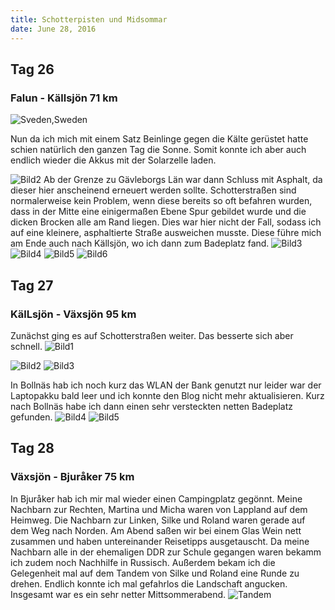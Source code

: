 ```yaml
---
title: Schotterpisten und Midsommar
date: June 28, 2016
---
```


Tag 26
-----
### Falun - Källsjön 71 km

![Sveden,Sweden](../images/tag26_1.jpg)

Nun da ich mich mit einem Satz Beinlinge gegen die Kälte gerüstet hatte schien natürlich den ganzen Tag die Sonne.
Somit konnte ich aber auch endlich wieder die Akkus mit der Solarzelle laden.

![Bild2](../images/tag26_2.jpg)
Ab der Grenze zu Gävleborgs Län war dann Schluss mit Asphalt, da dieser hier anscheinend erneuert werden sollte.
Schotterstraßen sind normalerweise kein Problem, wenn diese bereits so oft befahren wurden, dass in der Mitte eine einigermaßen Ebene Spur gebildet wurde und die dicken Brocken alle am Rand liegen.
Dies war hier nicht der Fall, sodass ich auf eine kleinere, asphaltierte Straße ausweichen musste.
Diese führe mich am Ende auch nach Källsjön, wo ich dann zum Badeplatz fand.
![Bild3](../images/tag26_3.jpg)
![Bild4](../images/tag26_4.jpg)
![Bild5](../images/tag26_5.jpg)
![Bild6](../images/tag26_6.jpg)

Tag 27
-----
### KälLsjön - Växsjön 95 km
Zunächst ging es auf Schotterstraßen weiter.
Das besserte sich aber schnell.
![Bild1](../images/tag27_1.jpg)

![Bild2](../images/tag27_2.jpg)
![Bild3](../images/tag27_3.jpg)

In Bollnäs hab ich noch kurz das WLAN der Bank genutzt nur leider war der Laptopakku bald leer und ich konnte den Blog nicht mehr aktualisieren.
Kurz nach Bollnäs habe ich dann einen sehr versteckten netten Badeplatz gefunden.
![Bild4](../images/tag27_4.jpg)
![Bild5](../images/tag27_5.jpg)

Tag 28
------
### Växsjön - Bjur&aring;ker 75 km
In Bjur&aring;ker hab ich mir mal wieder einen Campingplatz gegönnt.
Meine Nachbarn zur Rechten, Martina und Micha waren von Lappland auf dem Heimweg.
Die Nachbarn zur Linken, Silke und Roland waren gerade auf dem Weg nach Norden.
Am Abend saßen wir bei einem Glas Wein nett zusammen und haben untereinander Reisetipps ausgetauscht.
Da meine Nachbarn alle in der ehemaligen DDR zur Schule gegangen waren bekamm ich zudem noch Nachhilfe in Russisch.
Außerdem bekam ich die Gelegenheit mal auf dem Tandem von Silke und Roland eine Runde zu drehen.
Endlich konnte ich mal gefahrlos die Landschaft angucken.
Insgesamt war es ein sehr netter Mittsommerabend.
![Tandem](../images/tag28_1.jpg)
